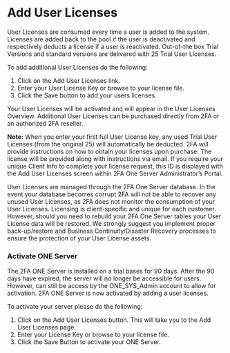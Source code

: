 # Add User Licenses

User Licenses are consumed every time a user is added to the system. Licenses are added back to the pool if the user is deactivated and respectively deducts a license if a user is reactivated. Out-of-the box Trial Versions and standard versions are delivered with 25 Trial User Licenses. 

To add additional User Licenses do the following:

1.	Click on the Add User Licenses link.
2.	Enter your User License Key or browse to your license file.
3.	Click the Save button to add your users licenses.

Your User Licenses will be activated and will appear in the User Licenses Overview. Additional User Licenses can be purchased directly from 2FA or an authorized 2FA reseller.

**Note:** 	When you enter your first full User License key, any used Trial User Licenses (from the original 25) will automatically be deducted. 2FA will provide instructions on how to obtain your licenses upon purchase. The license will be provided along with instructions via email. If you require your unique Client Info to complete your license request, this ID is displayed with the Add User Licenses screen within 2FA One Server Administrator’s Portal. 

User Licenses are managed through the 2FA One Server database. In the event your database becomes corrupt 2FA will not be able to recover any unused User Licenses, as 2FA does not monitor the consumption of your User Licenses. Licensing is client-specific and unique for each customer. However, should you need to rebuild your 2FA One Server tables your User License data will be restored. We strongly suggest you implement proper back-up/restore and Business Continuity/Disaster Recovery processes to ensure the protection of your User License assets.


### Activate ONE Server

The 2FA ONE Server is installed on a trial bases for 90 days. After the 90 days have expired, the server will no longer be accessible for users. However, can still be access by the ONE_SYS_Admin account to allow for activation. 2FA ONE Server is now activated by adding a user licenses.

To activate your server please do the following:

1.	Click on the Add User Licenses button. This will take you to the Add User Licenses page.
2.	Enter your License Key or browse to your license file.
3.	Click the Save Button to activate your ONE Server.

 
